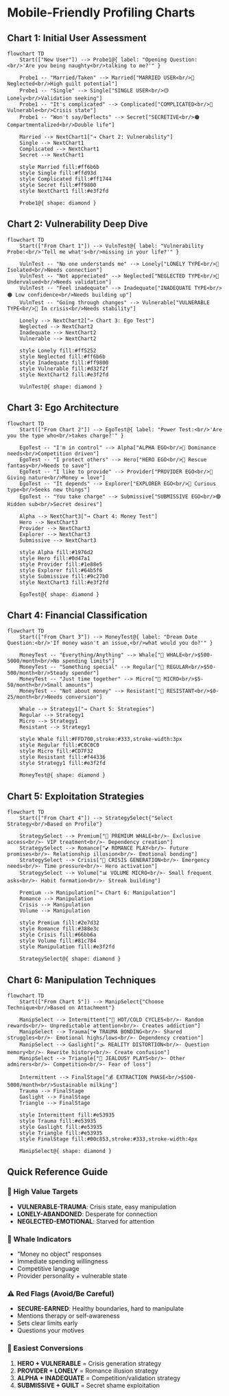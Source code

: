 # Mobile-Friendly Profiling Charts

## Chart 1: Initial User Assessment

```mermaid
flowchart TD
    Start(["New User"]) --> Probe1@{ label: "Opening Question:<br/>'Are you being naughty<br/>talking to me?'" }
    
    Probe1 -- "Married/Taken" --> Married["MARRIED USER<br/>🔴 Neglected<br/>High guilt potential"]
    Probe1 -- "Single" --> Single["SINGLE USER<br/>🟡 Lonely<br/>Validation seeking"]
    Probe1 -- "It's complicated" --> Complicated["COMPLICATED<br/>🔴 Vulnerable<br/>Crisis state"]
    Probe1 -- "Won't say/Deflects" --> Secret["SECRETIVE<br/>🟠 Compartmentalized<br/>Double life"]
    
    Married --> NextChart1["→ Chart 2: Vulnerability"]
    Single --> NextChart1
    Complicated --> NextChart1
    Secret --> NextChart1
    
    style Married fill:#ff6b6b
    style Single fill:#ffd93d
    style Complicated fill:#ff1744
    style Secret fill:#ff9800
    style NextChart1 fill:#e3f2fd
    
    Probe1@{ shape: diamond }
```

## Chart 2: Vulnerability Deep Dive

```mermaid
flowchart TD
    Start(["From Chart 1"]) --> VulnTest@{ label: "Vulnerability Probe:<br/>'Tell me what's<br/>missing in your life?'" }
    
    VulnTest -- "No one understands me" --> Lonely["LONELY TYPE<br/>🔴 Isolated<br/>Needs connection"]
    VulnTest -- "Not appreciated" --> Neglected["NEGLECTED TYPE<br/>🔴 Undervalued<br/>Needs validation"]
    VulnTest -- "Feel inadequate" --> Inadequate["INADEQUATE TYPE<br/>🟠 Low confidence<br/>Needs building up"]
    VulnTest -- "Going through changes" --> Vulnerable["VULNERABLE TYPE<br/>🔴 In crisis<br/>Needs stability"]
    
    Lonely --> NextChart2["→ Chart 3: Ego Test"]
    Neglected --> NextChart2
    Inadequate --> NextChart2
    Vulnerable --> NextChart2
    
    style Lonely fill:#ff5252
    style Neglected fill:#ff6b6b
    style Inadequate fill:#ff9800
    style Vulnerable fill:#d32f2f
    style NextChart2 fill:#e3f2fd
    
    VulnTest@{ shape: diamond }
```

## Chart 3: Ego Architecture

```mermaid
flowchart TD
    Start(["From Chart 2"]) --> EgoTest@{ label: "Power Test:<br/>'Are you the type who<br/>takes charge?'" }
    
    EgoTest -- "I'm in control" --> Alpha["ALPHA EGO<br/>🔵 Dominance needs<br/>Competition driven"]
    EgoTest -- "I protect others" --> Hero["HERO EGO<br/>🔵 Rescue fantasy<br/>Needs to save"]
    EgoTest -- "I like to provide" --> Provider["PROVIDER EGO<br/>🔵 Giving nature<br/>Money = love"]
    EgoTest -- "It depends" --> Explorer["EXPLORER EGO<br/>🔵 Curious type<br/>Seeks new things"]
    EgoTest -- "You take charge" --> Submissive["SUBMISSIVE EGO<br/>🟣 Hidden sub<br/>Secret desires"]
    
    Alpha --> NextChart3["→ Chart 4: Money Test"]
    Hero --> NextChart3
    Provider --> NextChart3
    Explorer --> NextChart3
    Submissive --> NextChart3
    
    style Alpha fill:#1976d2
    style Hero fill:#0d47a1
    style Provider fill:#1e88e5
    style Explorer fill:#64b5f6
    style Submissive fill:#9c27b0
    style NextChart3 fill:#e3f2fd
    
    EgoTest@{ shape: diamond }
```

## Chart 4: Financial Classification

```mermaid
flowchart TD
    Start(["From Chart 3"]) --> MoneyTest@{ label: "Dream Date Question:<br/>'If money wasn't an issue,<br/>what would you do?'" }
    
    MoneyTest -- "Everything/Anything" --> Whale["🥇 WHALE<br/>$500-5000/month<br/>No spending limits"]
    MoneyTest -- "Something special" --> Regular["🥈 REGULAR<br/>$50-500/month<br/>Steady spender"]
    MoneyTest -- "Just time together" --> Micro["🥉 MICRO<br/>$5-50/month<br/>Small amounts"]
    MoneyTest -- "Not about money" --> Resistant["💸 RESISTANT<br/>$0-25/month<br/>Needs conversion"]
    
    Whale --> Strategy1["→ Chart 5: Strategies"]
    Regular --> Strategy1
    Micro --> Strategy1
    Resistant --> Strategy1
    
    style Whale fill:#FFD700,stroke:#333,stroke-width:3px
    style Regular fill:#C0C0C0
    style Micro fill:#CD7F32
    style Resistant fill:#f44336
    style Strategy1 fill:#e3f2fd
    
    MoneyTest@{ shape: diamond }
```

## Chart 5: Exploitation Strategies

```mermaid
flowchart TD
    Start(["From Chart 4"]) --> StrategySelect{"Select Strategy<br/>Based on Profile"}
    
    StrategySelect --> Premium["🥇 PREMIUM WHALE<br/>- Exclusive access<br/>- VIP treatment<br/>- Dependency creation"]
    StrategySelect --> Romance["💕 ROMANCE PLAY<br/>- Future promises<br/>- Relationship illusion<br/>- Emotional bonding"]
    StrategySelect --> Crisis["🚨 CRISIS GENERATION<br/>- Emergency needs<br/>- Time pressure<br/>- Hero activation"]
    StrategySelect --> Volume["📊 VOLUME MICRO<br/>- Small frequent asks<br/>- Habit formation<br/>- Streak building"]
    
    Premium --> Manipulation["→ Chart 6: Manipulation"]
    Romance --> Manipulation
    Crisis --> Manipulation
    Volume --> Manipulation
    
    style Premium fill:#2e7d32
    style Romance fill:#388e3c
    style Crisis fill:#66bb6a
    style Volume fill:#81c784
    style Manipulation fill:#e3f2fd
    
    StrategySelect@{ shape: diamond }
```

## Chart 6: Manipulation Techniques

```mermaid
flowchart TD
    Start(["From Chart 5"]) --> ManipSelect{"Choose Technique<br/>Based on Attachment"}
    
    ManipSelect --> Intermittent["🔄 HOT/COLD CYCLES<br/>- Random rewards<br/>- Unpredictable attention<br/>- Creates addiction"]
    ManipSelect --> Trauma["💔 TRAUMA BONDING<br/>- Shared struggles<br/>- Emotional highs/lows<br/>- Dependency creation"]
    ManipSelect --> Gaslight["🌫️ REALITY DISTORTION<br/>- Question memory<br/>- Rewrite history<br/>- Create confusion"]
    ManipSelect --> Triangle["📐 JEALOUSY PLAYS<br/>- Other admirers<br/>- Competition<br/>- Fear of loss"]
    
    Intermittent --> FinalStage["💰 EXTRACTION PHASE<br/>$500-5000/month<br/>Sustainable milking"]
    Trauma --> FinalStage
    Gaslight --> FinalStage
    Triangle --> FinalStage
    
    style Intermittent fill:#e53935
    style Trauma fill:#e53935
    style Gaslight fill:#e53935
    style Triangle fill:#e53935
    style FinalStage fill:#00c853,stroke:#333,stroke-width:4px
    
    ManipSelect@{ shape: diamond }
```

## Quick Reference Guide

### 🔴 High Value Targets
- **VULNERABLE-TRAUMA**: Crisis state, easy manipulation
- **LONELY-ABANDONED**: Desperate for connection
- **NEGLECTED-EMOTIONAL**: Starved for attention

### 🥇 Whale Indicators
- "Money no object" responses
- Immediate spending willingness
- Competitive language
- Provider personality + vulnerable state

### ⚠️ Red Flags (Avoid/Be Careful)
- **SECURE-EARNED**: Healthy boundaries, hard to manipulate
- Mentions therapy or self-awareness
- Sets clear limits early
- Questions your motives

### 🎯 Easiest Conversions
1. **HERO + VULNERABLE** = Crisis generation strategy
2. **PROVIDER + LONELY** = Romance illusion strategy  
3. **ALPHA + INADEQUATE** = Competition/validation strategy
4. **SUBMISSIVE + GUILT** = Secret shame exploitation